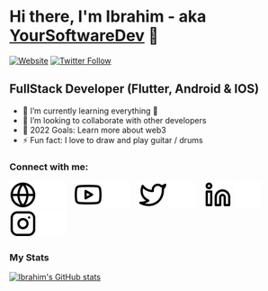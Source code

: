 # Hi there, I'm Ibrahim - aka [YourSoftwareDev][website] 👋

[![Website](https://img.shields.io/website?label=yoursoftwaredev.com&style=for-the-badge&url=https%3A%2F%2Fyoursoftwaredev.com)](https://yoursoftwaredev.com)
[![Twitter Follow](https://img.shields.io/twitter/follow/ibrahimnd2000?color=1DA1F2&logo=twitter&style=for-the-badge)](https://twitter.com/intent/follow?original_referer=https%3A%2F%2Fgithub.com%2Fibrahimnd2000&screen_name=ibrahimnd2000)

## FullStack Developer (Flutter, Android & IOS)

- 🌱 I’m currently learning everything 🤣
- 👯 I’m looking to collaborate with other developers
- 🥅 2022 Goals: Learn more about web3
- ⚡ Fun fact: I love to draw and play guitar / drums

### Connect with me:

[![website](./img/globe-light.svg)](https://yoursoftwaredev.com#gh-light-mode-only)
[![website](./img/globe-dark.svg)](https://yoursoftwaredev.com#gh-dark-mode-only)
&nbsp;&nbsp;
[![website](./img/youtube-light.svg)](https://www.youtube.com/channel/UCVa_gyEymbpP5MaGtdM6r7Q#gh-light-mode-only)
[![website](./img/youtube-dark.svg)](https://www.youtube.com/channel/UCVa_gyEymbpP5MaGtdM6r7Q#gh-dark-mode-only)
&nbsp;&nbsp;
[![website](./img/twitter-light.svg)](https://twitter.com/ibrahimnd2000#gh-light-mode-only)
[![website](./img/twitter-dark.svg)](https://twitter.com/ibrahimnd2000#gh-dark-mode-only)
&nbsp;&nbsp;
[![website](./img/linkedin-light.svg)](https://linkedin.com/in/ibrahimnd#gh-light-mode-only)
[![website](./img/linkedin-dark.svg)](https://linkedin.com/in/ibrahimnd#gh-dark-mode-only)
&nbsp;&nbsp;
[![website](./img/instagram-light.svg)](https://instagram.com/ibrahimnd2000#gh-light-mode-only)
[![website](./img/instagram-dark.svg)](https://instagram.com/ibrahimnd2000#gh-dark-mode-only)

### My Stats

[![Ibrahim's GitHub stats](https://github-readme-stats.vercel.app/api?username=ibrahimnd2000&theme=rose_pine&show_icons=true&hide_border=true&count_private=true)](https://github.com/anuraghazra/github-readme-stats)

[website]: https://codeSTACKr.com
[course]: http://vsCodeHero.com
[twitter]: https://twitter.com/codeSTACKr
[youtube]: https://youtube.com/codeSTACKr
[instagram]: https://instagram.com/codeSTACKr
[linkedin]: https://linkedin.com/in/codeSTACKr
[webdevplaylist]: https://www.youtube.com/playlist?list=PLkwxH9e_vrAJ0WbEsFA9W3I1W-g_BTsbt
[jsplaylist]: https://www.youtube.com/playlist?list=PLkwxH9e_vrALRJKu7wfXby3MKeflhTu6B
[cssplaylist]: https://www.youtube.com/playlist?list=PLkwxH9e_vrALSdvZuEh6gqQdmDoDIoqz4
[reactplaylist]: https://www.youtube.com/playlist?list=PLkwxH9e_vrAK4TdffpxKY3QGyHCpxFcQ0
